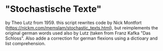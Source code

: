 # "Stochastische Texte" 
by Theo Lutz from 1959. 
this script rewrites code by Nick Montfort (https://nickm.com/memslam/stochastic_texts.html), but reimplements the original german words used also by Lutz (taken from Franz Kafka "Das Schloss". Also adde a correction for german flexions using a dictioary and list comprehension.
